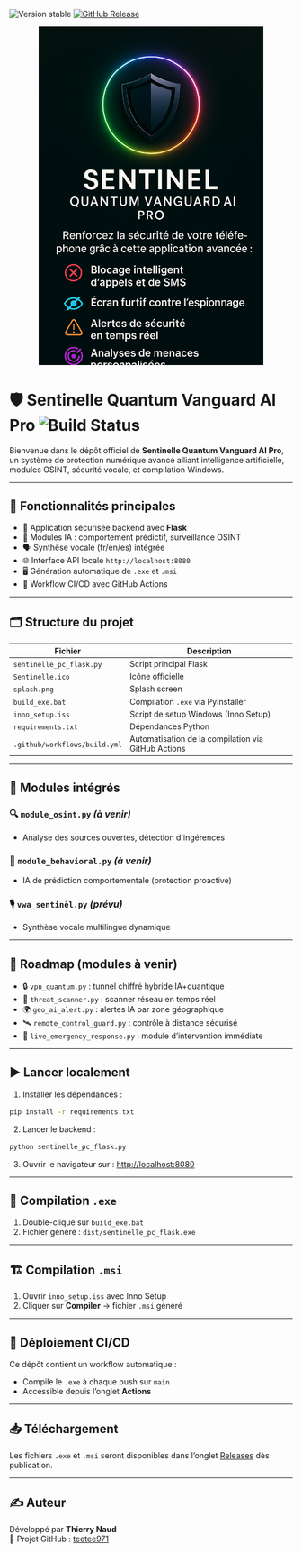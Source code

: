 ![Version stable](https://img.shields.io/badge/version-v1.0.0-blue.svg?style=for-the-badge&logo=github)
[![GitHub Release](https://img.shields.io/github/v/release/teetee971/SentinelleQuantum?style=for-the-badge)](https://github.com/teetee971/SentinelleQuantum/releases/latest)



<p align="center">
  <img src="https://raw.githubusercontent.com/teetee971/SentinelleQuantum/main/splash.png" width="400" alt="Sentinelle Splash">
</p>

# 🛡️ Sentinelle Quantum Vanguard AI Pro ![Build Status](https://github.com/teetee971/SentinelleQuantum/actions/workflows/build.yml/badge.svg)

Bienvenue dans le dépôt officiel de **Sentinelle Quantum Vanguard AI Pro**, un système de protection numérique avancé alliant intelligence artificielle, modules OSINT, sécurité vocale, et compilation Windows.

---

## 🔧 Fonctionnalités principales

- 🎯 Application sécurisée backend avec **Flask**
- 🧠 Modules IA : comportement prédictif, surveillance OSINT
- 🗣️ Synthèse vocale (fr/en/es) intégrée
- 🌐 Interface API locale `http://localhost:8080`
- 🖥️ Génération automatique de `.exe` et `.msi`
- 🔁 Workflow CI/CD avec GitHub Actions

---

## 🗂️ Structure du projet

| Fichier                           | Description |
|----------------------------------|-------------|
| `sentinelle_pc_flask.py`         | Script principal Flask |
| `Sentinelle.ico`                 | Icône officielle |
| `splash.png`                     | Splash screen |
| `build_exe.bat`                  | Compilation `.exe` via PyInstaller |
| `inno_setup.iss`                 | Script de setup Windows (Inno Setup) |
| `requirements.txt`               | Dépendances Python |
| `.github/workflows/build.yml`    | Automatisation de la compilation via GitHub Actions |

---

## 🔐 Modules intégrés

### 🔍 `module_osint.py` *(à venir)*
- Analyse des sources ouvertes, détection d'ingérences

### 🧠 `module_behavioral.py` *(à venir)*
- IA de prédiction comportementale (protection proactive)

### 🎙️ `vwa_sentinèl.py` *(prévu)*
- Synthèse vocale multilingue dynamique

---

## 📆 Roadmap (modules à venir)

- 🔒 `vpn_quantum.py` : tunnel chiffré hybride IA+quantique
- 🔬 `threat_scanner.py` : scanner réseau en temps réel
- 🌍 `geo_ai_alert.py` : alertes IA par zone géographique
- 🛰️ `remote_control_guard.py` : contrôle à distance sécurisé
- 🔔 `live_emergency_response.py` : module d’intervention immédiate

---

## ▶️ Lancer localement

1. Installer les dépendances :
```bash
pip install -r requirements.txt
```

2. Lancer le backend :
```bash
python sentinelle_pc_flask.py
```

3. Ouvrir le navigateur sur :
[http://localhost:8080](http://localhost:8080)

---

## 🔁 Compilation `.exe`

1. Double-clique sur `build_exe.bat`
2. Fichier généré : `dist/sentinelle_pc_flask.exe`

---

## 🏗️ Compilation `.msi`

1. Ouvrir `inno_setup.iss` avec Inno Setup
2. Cliquer sur **Compiler** → fichier `.msi` généré

---

## 🚀 Déploiement CI/CD

Ce dépôt contient un workflow automatique :
- Compile le `.exe` à chaque push sur `main`
- Accessible depuis l’onglet **Actions**

---

## 📥 Téléchargement

Les fichiers `.exe` et `.msi` seront disponibles dans l’onglet [Releases](../../releases) dès publication.

---

## ✍️ Auteur

Développé par **Thierry Naud**  
🔗 Projet GitHub : [teetee971](https://github.com/teetee971)
